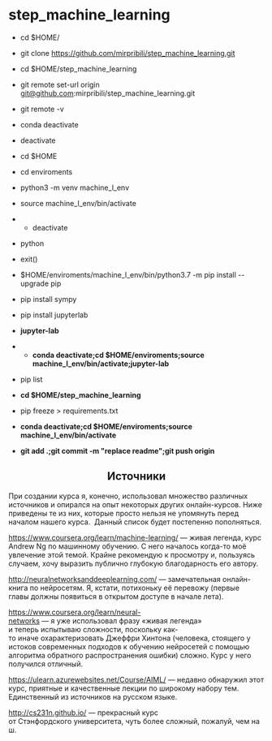 # step_machine_learning

- cd $HOME/
- git clone https://github.com/mirpribili/step_machine_learning.git
- cd $HOME/step_machine_learning
- git remote set-url origin git@github.com:mirpribili/step_machine_learning.git
- git remote -v

- conda deactivate
- deactivate
- cd $HOME
- cd enviroments
- python3 -m venv machine_l_env
- source machine_l_env/bin/activate
- - deactivate
- python
- exit()
- $HOME/enviroments/machine_l_env/bin/python3.7 -m pip install --upgrade pip
- pip install sympy
- pip install jupyterlab
- **jupyter-lab**
- - **conda deactivate;cd $HOME/enviroments;source machine_l_env/bin/activate;jupyter-lab**
- pip list
- **cd $HOME/step_machine_learning**
- pip freeze > requirements.txt
- **conda deactivate;cd $HOME/enviroments;source machine_l_env/bin/activate**
- **git add .;git commit -m "replace readme";git push origin**





<span><h2 style="text-align: center;">Источники</h2><p>При создании курса я, конечно, использовал множество различных источников и&nbsp;опирался&nbsp;на&nbsp;опыт&nbsp;некоторых&nbsp;других&nbsp;онлайн-курсов. Ниже приведены те из них, которые просто нельзя не упомянуть перед началом нашего курса. &nbsp;Данный список&nbsp;будет постепенно&nbsp;пополняться.</p><p><a href="https://www.coursera.org/learn/machine-learning/" rel="nofollow noopener noreferrer" title="Link: https://www.coursera.org/learn/machine-learning/" target="_blank">https://www.coursera.org/learn/machine-learning/</a>&nbsp;—&nbsp;живая легенда, курс Andrew Ng по машинному обучению. С него началось когда-то моё увлечение этой темой. Крайне рекомендую к просмотру и, пользуясь случаем,&nbsp;хочу выразить публично&nbsp;глубокую благодарность его автору.</p><p><a href="http://neuralnetworksanddeeplearning.com/" rel="nofollow noopener noreferrer" title="Link: http://neuralnetworksanddeeplearning.com/" target="_blank">http://neuralnetworksanddeeplearning.com/</a> —&nbsp;замечательная онлайн-книга по&nbsp;нейросетям.&nbsp;Я, кстати,&nbsp;потихоньку её&nbsp;перевожу&nbsp;(первые главы&nbsp;должны&nbsp;появиться в открытом доступе&nbsp;в&nbsp;начале&nbsp;лета).<br></p><p><a href="https://www.coursera.org/learn/neural-networks" rel="nofollow noopener noreferrer" target="_blank">https://www.coursera.org/learn/neural-networks</a>﻿&nbsp;—&nbsp;я&nbsp;уже&nbsp;использовал&nbsp;фразу&nbsp;«живая легенда»&nbsp; и&nbsp;теперь&nbsp;испытываю&nbsp;сложности,&nbsp;поскольку&nbsp;как-то&nbsp;иначе&nbsp;охарактеризовать&nbsp;Джеффри Хинтона (человека,&nbsp;стоящего&nbsp;у истоков&nbsp;современных&nbsp;подходов&nbsp;к&nbsp;обучению&nbsp;нейросетей&nbsp;с помощью алгоритма&nbsp;обратного&nbsp;распространения&nbsp;ошибки) сложно. Курс у него получился&nbsp;отличный.<br></p><p><a href="https://ulearn.azurewebsites.net/Course/AIML" rel="nofollow noopener noreferrer" title="Link: https://ulearn.azurewebsites.net/Course/AIML" target="_blank">https://ulearn.azurewebsites.net/Course/AIML/</a>&nbsp;—&nbsp;недавно обнаружил&nbsp;этот курс, приятные и&nbsp;качественные&nbsp;лекции&nbsp;по&nbsp;широкому&nbsp;набору&nbsp;тем. Единственный из&nbsp;источников на&nbsp;русском языке.</p><a href="http://cs231n.github.io/" rel="nofollow noopener noreferrer" title="Link: http://cs231n.github.io/" target="_blank">http://cs231n.github.io/</a>﻿&nbsp;—&nbsp;прекрасный курс от&nbsp;Стэнфордского&nbsp;университета,&nbsp;чуть&nbsp;более&nbsp;сложный,&nbsp;пожалуй,&nbsp;чем&nbsp;наш.﻿</span>












